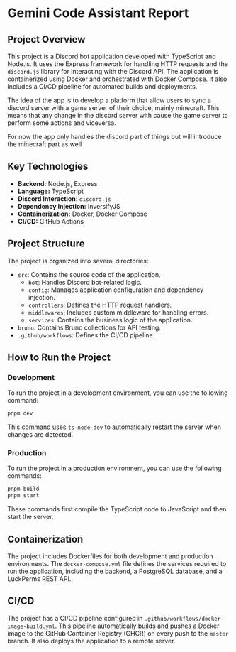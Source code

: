 # Gemini Code Assistant Report

## Project Overview

This project is a Discord bot application developed with TypeScript and Node.js. It uses the Express framework for handling HTTP requests and the `discord.js` library for interacting with the Discord API. The application is containerized using Docker and orchestrated with Docker Compose. It also includes a CI/CD pipeline for automated builds and deployments.

The idea of the app is to develop a platform that allow users to sync a discord server with a game server of their choice, mainly minecraft. This means that any change in the discord server with cause the game server to perform some actions and viceversa.

For now the app only handles the discord part of things but will introduce the minecraft part as well

## Key Technologies

- **Backend:** Node.js, Express
- **Language:** TypeScript
- **Discord Interaction:** `discord.js`
- **Dependency Injection:** InversifyJS
- **Containerization:** Docker, Docker Compose
- **CI/CD:** GitHub Actions

## Project Structure

The project is organized into several directories:

- `src`: Contains the source code of the application.
  - `bot`: Handles Discord bot-related logic.
  - `config`: Manages application configuration and dependency injection.
  - `controllers`: Defines the HTTP request handlers.
  - `middlewares`: Includes custom middleware for handling errors.
  - `services`: Contains the business logic of the application.
- `bruno`: Contains Bruno collections for API testing.
- `.github/workflows`: Defines the CI/CD pipeline.

## How to Run the Project

### Development

To run the project in a development environment, you can use the following command:

```bash
pnpm dev
```

This command uses `ts-node-dev` to automatically restart the server when changes are detected.

### Production

To run the project in a production environment, you can use the following commands:

```bash
pnpm build
pnpm start
```

These commands first compile the TypeScript code to JavaScript and then start the server.

## Containerization

The project includes Dockerfiles for both development and production environments. The `docker-compose.yml` file defines the services required to run the application, including the backend, a PostgreSQL database, and a LuckPerms REST API.

## CI/CD

The project has a CI/CD pipeline configured in `.github/workflows/docker-image-build.yml`. This pipeline automatically builds and pushes a Docker image to the GitHub Container Registry (GHCR) on every push to the `master` branch. It also deploys the application to a remote server.

